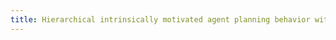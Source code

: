 ```yaml
---
title: Hierarchical intrinsically motivated agent planning behavior with dreaming in grid environments
---
```

